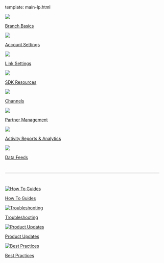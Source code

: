 template: main-lp.html

<!-- ![image.full-width](img/pages/main-page/main-page.png) -->
<div class="main-page">
  <!-- row 1 -->
  <div class="main-nav">
    <div class="nav-wrap">
      <a href="/pages/resources/basics-overview/">
        <img src="../img/pages/main-page/basics-dot.png"/>
        <p>Branch Basics</p>
      </a>
      <a href="/pages/dashboard/account-settings/">
        <img src="../img/pages/main-page/account-dot.png"/>
        <p>Account Settings</p>
      </a>
      <a href="/pages/links/branch-links-overview/">
        <img src="../img/pages/main-page/links-dot.png"/>
        <p>Link Settings</p>
      </a>
    </div>
    <div class="clearfix"></div>
    <div class="nav-wrap">
      <a href="/pages/resources/native-sdks-and-plugins/">
        <img src="../img/pages/main-page/sdk-dot.png"/>
        <p>SDK Resources</p>
      </a>
      <a href="/pages/resources/branch-channels">
        <img src="../img/pages/main-page/channel-dot.png"/>
        <p>Channels</p>
      </a>
      <a href="/pages/partner-management/branch-integrated-partners">
        <img src="../img/pages/main-page/partner-dot.png"/>
        <p>Partner Management</p>
      </a>
    </div>
    <div class="clearfix"></div>
    <div class="nav-wrap">
      <a href="/pages/dashboard/analytics-overview">
        <img src="../img/pages/main-page/reports-dot.png"/>
        <p>Activity Reports & Analytics</p>
      </a>
      <a href="/pages/exports/data-feeds-overview">
        <img src="../img/pages/main-page/feeds-dot.png"/>
        <p>Data Feeds</p>
      </a>
    </div>
    <div class="clearfix"></div>
  </div>
  <!-- divider -->
  <hr style="border:0; background-color: #f0f0f0; height: 5px; margin: 40px 0;"/>
  <!-- bottom nav -->
  <div class="bottom-nav">
    <div class="nav-wrap">
      <a href="https://support.branch.io/support/solutions/folders/6000232535">
        <img src="../img/pages/main-page/how-to-dot.png" alt="How To Guides"/>
        <p>How To Guides</p>
      </a>
      <a href="https://support.branch.io/support/solutions/folders/6000232536">
        <img src="../img/pages/main-page/trouble-dot.png" alt="Troubleshooting"/>
        <p>Troubleshooting</p>
      </a>
      <a href="https://support.branch.io/support/solutions/folders/6000232748">
        <img src="../img/pages/main-page/updates-dot.png" alt="Product Updates"/>
        <p>Product Updates</p>
      </a>
    </div>
    <div class="clearfix"></div>
    <div class="nav-wrap">
      <a href="https://support.branch.io/support/solutions/folders/6000232721">
        <img src="../img/pages/main-page/best-dot.png" alt="Best Practices"/>
        <p>Best Practices</p>
      </a>
    </div>
  </div>
  <div class="clearfix"></div>
  <!--/bottom-nav-->
</div>
